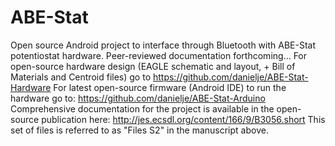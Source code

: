 # ABE-Stat
Open source Android project to interface through Bluetooth with ABE-Stat potentiostat hardware. Peer-reviewed documentation forthcoming...
For open-source hardware design (EAGLE schematic and layout, + Bill of Materials and Centroid files) go to https://github.com/danielje/ABE-Stat-Hardware
For latest open-source firmware (Android IDE) to run the hardware go to: https://github.com/danielje/ABE-Stat-Arduino
Comprehensive documentation for the project is available in the open-source publication here: http://jes.ecsdl.org/content/166/9/B3056.short
This set of files is referred to as "Files S2" in the manuscript above.
